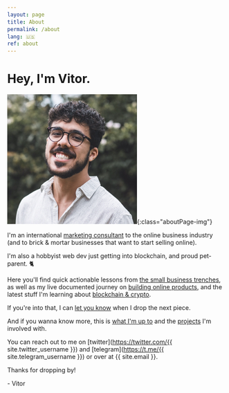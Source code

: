 ```yaml
---
layout: page
title: About
permalink: /about
lang: 🇺🇸
ref: about
---
```

# Hey, I'm Vitor.

![Vitor smiling at you](/assets/img/vitor-profile-square.jpg "Vitor Acacio"){:class="aboutPage-img"}

I'm an international [marketing consultant](/services) to the online business industry (and to brick & mortar businesses that want to start selling online).

I'm also a hobbyist web dev just getting into blockchain, and proud pet-parent. 🐈

Here you'll find <span class="highlight">quick actionable lessons</span> from [the small business trenches](/smallbiz), as well as my <span class="highlight">live documented journey</span> on [building online products](/onlinebuilding), and the <span class="highlight">latest stuff I'm learning</span> about [blockchain & crypto](/blockchain).

If you're into that, I can [let you know](#) when I drop the next piece.

And if you wanna know more, this is [what I'm up to](/now) and the [projects](/projects) I'm involved with.

You can reach out to me on [twitter](https://twitter.com/{{ site.twitter_username }}) and [telegram](https://t.me/{{ site.telegram_username }}) or over at {{ site.email }}.

Thanks for dropping by!

\- Vitor
